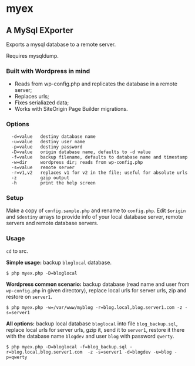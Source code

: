 # myex
## A MySql EXporter

Exports a mysql database to a remote server.

Requires mysqldump.

### Built with Wordpress in mind
- Reads from wp-config.php and replicates the database in a remote server;
- Replaces urls;
- Fixes serialiazed data;
- Works with SiteOrigin Page Builder migrations.


### Options
```
  -d=value   destiny database name
  -u=value   destiny user name
  -p=value   destiny password
  -D=value   origin database name, defaults to -d value
  -f=value   backup filename, defaults to database name and timestamp
  -w=dir     wordpress dir; reads from wp-config.php
  -s=value   remote server 
  -r=v1,v2   replaces v1 for v2 in the file; useful for absolute urls
  -z         gzip output
  -h         print the help screen
```

### Setup
Make a copy of ```config.sample.php``` and rename to ```config.php```.
Edit ```$origin``` and ```$destiny``` arrays to provide info of your local database server, remote servers and remote database servers.


### Usage

```cd``` to src.

**Simple usage:** backup ```bloglocal``` database.

```
$ php myex.php -D=bloglocal
```

**Wordpress common scenario:** backup database (read name and user from ```wp-config.php``` in given directory), replace local urls for server urls, zip and restore on ```server1```.

```
$ php myex.php -w=/var/www/myblog -r=blog.local,blog.server1.com -z -s=server1
```


**All options:** backup local database ```bloglocal``` into file ```blog_backup.sql```, replace local urls for server urls, gzip it, send it to ```server1```, restore it there with the database name ```blogdev``` and user ```blog``` with password ```qwerty```.

```
$ php myex.php -D=bloglocal -f=blog_backup.sql -r=blog.local,blog.server1.com  -z -s=server1 -d=blogdev -u=blog -p=qwerty
```
